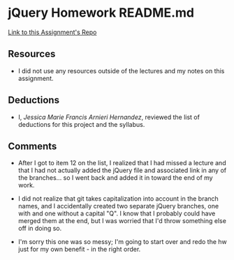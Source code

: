 # jQuery Homework README.md

[Link to this Assignment's Repo](https://github.com/JMFdesign/hw_jquery_hernandez_jmf)

## Resources

  * I did not use any resources outside of the lectures and my notes on this assignment.

## Deductions

  * I, *Jessica Marie Francis Arnieri Hernandez*, reviewed the list of deductions for this project and the syllabus.

## Comments

  * After I got to item 12 on the list, I realized that I had missed a lecture and that I had not actually added the jQuery file and associated link in any of the branches... so I went back and added it in toward the end of my work.

  * I did not realize that git takes capitalization into account in the branch names, and I accidentally created two separate jQuery branches, one with and one without a capital "Q". I know that I probably could have merged them at the end, but I was worried that I'd throw something else off in doing so.

* I'm sorry this one was so messy; I'm going to start over and redo the hw just for my own benefit - in the right order.
